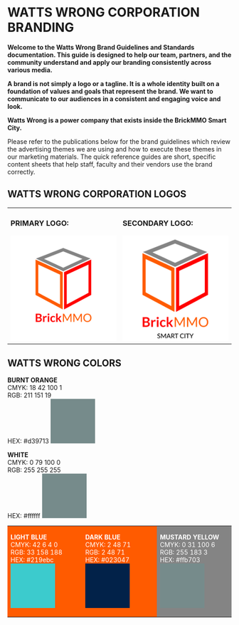# WATTS WRONG CORPORATION BRANDING

<style>@import url("//readme.codeadam.ca/readme.css");</style>

**Welcome to the Watts Wrong Brand Guidelines and Standards documentation. This guide is designed to help our team, partners, and the community understand and apply our branding consistently across various media.**

**A brand is not simply a logo or a tagline. It is a whole identity built on a foundation of values and goals that represent the brand. We want to communicate to our audiences in a consistent and engaging voice and look.**

**Watts Wrong is a power company that exists inside the BrickMMO Smart City.**

Please refer to the publications below for the brand guidelines which review the advertising themes we are using and how to execute these themes in our marketing materials. The quick reference guides are short, specific content sheets that help staff, faculty and their vendors use the brand correctly.

## WATTS WRONG CORPORATION LOGOS

<table>
<tr>
<td width="50%">

<h3>PRIMARY LOGO:</h3>

<img src="png/BrickMMO_Logo_Coloured.png">

</td>
<td width="50%">

<h3>SECONDARY LOGO:</h3>

<img src="png/BrickMMO_Logo_Coloured_Sub.png">

</td>
</tr>
</table>

## WATTS WRONG COLORS 

<table>
<tr>
<td width="25%" style="background-color:#ff5B00; color:#ffffff;">

**LIGHT BLUE**
<br>
CMYK: 42 6 4 0
<br>
RGB: 33 158 188  
HEX: #219ebc
<img src="Light Blue.jpg" width="100" height="100">
</td>
<td width="25%" style="background-color:#ff5b00; color:#ffffff;">

**DARK BLUE**
<br>
CMYK: 2 48 71
<br>
RGB: 2 48 71
<br>
HEX: #023047
<br>
<img src="Dark Blue.jpg" width="100" height="100">

</td>
<td width="25%" style="background-color:#848484; color:#ffffff;">

**MUSTARD YELLOW**
<br>
CMYK: 0 31 100 6
<br>
RGB: 255 183 3
<br>
HEX: #ffb703
<img src="Grey.jpg" width="100" height="100">
</td>

**BURNT ORANGE**
<br>
CMYK: 18 42 100 1
<br>
RGB: 211 151 19
<br>
HEX: #d39713
<img src="Grey.jpg" width="100" height="100">
</td>

**WHITE**
<br>
CMYK: 0 79 100 0
<br>
RGB: 255 255 255
<br>
HEX: #ffffff
<img src="Grey.jpg" width="100" height="100">
</td>
</tr>
</table>

